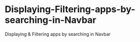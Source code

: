 # Displaying-Filtering-apps-by-searching-in-Navbar
Displaying &amp; Filtering apps by searching in Navbar

